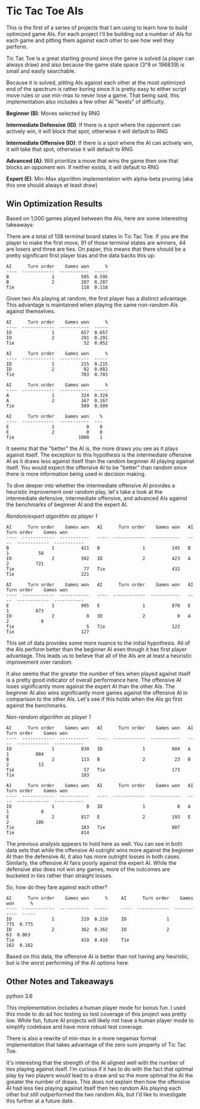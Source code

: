 # Tic Tac Toe AIs

This is the first of a series of projects that I am using to learn how to build optimized game AIs. For each project I'll be building out a number of AIs for each game and pitting them against each other to see how well they perform. 

Tic Tac Toe is a great starting ground  since the game is solved (a player can always draw) and also because the game state space (3^9 or 196839) is small and easily searchable.

Because it is solved, pitting AIs against each other at the most optimized end of the spectrum is rather boring since it is pretty easy to either script move rules or use min-max to never lose a game. That being said, this implementation also includes a few other AI "levels" of difficulty.

**Beginner (B)**: Moves selected by RNG

**Intermediate Defensive (ID)**: If there is a spot where the opponent can actively win, it will block that spot, otherwise it will default to RNG  

**Intermediate Offensive (IO)**: If there is a spot where the AI can actively win, it will take that spot, otherwise it will default to RNG

**Advanced (A)**: Will prioritize a move that wins the game then one that blocks an opponent win. If neither exists, it will default to RNG  

**Expert (E)**: Min-Max algorithm implementation with alpha-beta pruning (aka this one should always at least draw)

## Win Optimization Results
Based on 1,000 games played between the AIs, here are some interesting takeaways:

There are a total of 138 terminal board states in Tic Tac Toe. If you are the player to make the first move, 91 of those terminal states are winners, 44 are losers and three are ties. On paper, this means that there should be a pretty significant first player bias and the data backs this up:

```
AI      Turn order    Games won      %
----  ------------  -----------  -----
B                1          595  0.595
B                2          287  0.287
Tie                         118  0.118

```

Given two AIs playing at random, the first player has a distinct advantage. This advantage is maintained when playing the same non-random AIs against themselves. 

```
AI      Turn order    Games won      %
----  ------------  -----------  -----
IO               1          657  0.657
IO               2          291  0.291
Tie                          52  0.052

AI      Turn order    Games won      %
----  ------------  -----------  -----
ID               1          215  0.215
ID               2           82  0.082
Tie                         703  0.703

AI      Turn order    Games won      %
----  ------------  -----------  -----
A                1          324  0.324
A                2          167  0.167
Tie                         509  0.509

AI      Turn order    Games won    %
----  ------------  -----------  ---
E                1            0    0
E                2            0    0
Tie                        1000    1
```

It seems that the "better" the AI is, the more draws you see as it plays against itself. The exception to this hypothesis is the intermediate offensive AI as it draws less against itself than the random beginner AI playing against itself. You would expect the offensive AI to be "better" than random since there is more information being used in decision making. 

To dive deeper into whether the intermediate offensive AI provides a heuristic improvement over random play, let's take a look at the intermediate defensive, intermediate offensive, and advanced AIs against the benchmarks of beginner AI and the expert AI. 

*Random/expert algorithm as player 1*
```
AI      Turn order    Games won   AI      Turn order    Games won   AI      Turn order    Games won
----  ------------  -----------   ----  ------------  -----------   ----  ------------  -----------
B                1          421   B                1          145   B                1           58
IO               2          502   ID               2          423   A                2          721
Tie                          77   Tie                         432   Tie                         221

AI      Turn order    Games won   AI      Turn order    Games won   AI      Turn order    Games won
----  ------------  -----------   ----  ------------  -----------   ----  ------------  -----------
E                1          995   E                1          878   E                1          873
IO               2            0   ID               2            0   A                2            0
Tie                           5   Tie                         122   Tie                         127

```
This set of data provides some more nuance to the initial hypothesis. All of the AIs perform better than the beginner AI even though it has first player advantage. This leads us to believe that all of the AIs are at least a heuristic improvement over random. 

It also seems that the greater the number of ties when played against itself is a pretty good indicator of overall performance here. The offensive AI loses significantly more against the expert AI than the other AIs. The beginner AI also wins significantly more games against the offensive AI in comparison to the other AIs. Let's see if this holds when the AIs go first against the benchmarks.

*Non-random algorithm as player 1*
```
AI      Turn order    Games won   AI      Turn order    Games won   AI      Turn order    Games won
----  ------------  -----------   ----  ------------  -----------   ----  ------------  -----------
IO               1          830   ID               1          804   A                1          884
B                2          113   B                2           23   B                2           13
Tie                          57   Tie                         173   Tie                         103

AI      Turn order    Games won   AI      Turn order    Games won   AI      Turn order    Games won
----  ------------  -----------   ----  ------------  -----------   ----  ------------  -----------
IO               1            0   ID               1            0   A                1            0
E                2          817   E                2          193   E                2          186
Tie                         183   Tie                         807   Tie                         814
```

The previous analysis appears to hold here as well. You can see in both data sets that while the offensive AI outright wins more against the beginner AI than the defensive AI, it also has more outright losses in both cases. Similarly, the offensive AI fairs poorly against the expert AI. While the defensive also does not win any games, more of the outcomes are bucketed in ties rather than straight losses.

So, how do they fare against each other?

```
AI      Turn order    Games won      %     AI      Turn order    Games won      %
----  ------------  -----------  -----     ----  ------------  -----------  ----- 
IO               1          219  0.219     ID               1          775  0.775
ID               2          362  0.362     IO               2           63  0.063
Tie                         419  0.419     Tie                         162  0.162
```

Based on this data, the offensive AI is better than not having any heuristic, but is the worst performing of the AI options here. 

## Other Notes and Takeaways
python 3.6 

This implementation includes a human player mode for bonus fun. I used this mode to do ad hoc testing so test coverage of this project was pretty low. While fun, future AI projects will likely not have a human player mode to simplify codebase and have more robust test coverage.

There is also a rewrite of min-max in a more negamax format implementation that takes advantage of the zero sum property of Tic Tac Toe.

It's interesting that the strength of the AI aligned well with the number of ties playing against itself. I'm curious if it has to do with the fact that optimal play by two players would lead to a draw and so the more optimal the AI the greater the number of draws. This does not explain then how the offensive AI had less ties playing against itself then two random AIs playing each other but still outperformed the two random AIs, but I'd like to investigate this further at a future date.


